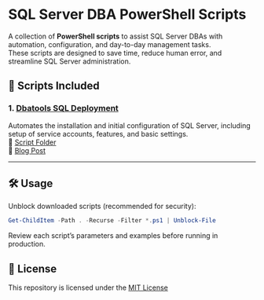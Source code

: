 # SQL Server DBA PowerShell Scripts

A collection of **PowerShell scripts** to assist SQL Server DBAs with automation, configuration, and day-to-day management tasks.  
These scripts are designed to save time, reduce human error, and streamline SQL Server administration.

## 📂 Scripts Included


### 1. [Dbatools SQL Deployment](./Scripts/DBatools%20SQL%20Deployment/)
Automates the installation and initial configuration of SQL Server, including setup of service accounts, features, and basic settings.  
📁 [Script Folder](./Scripts/DBatools%20SQL%20Deployment/)  
📝 [Blog Post](https://straightpathsql.com/archives/2025/09/deploy-sql-server-with-this-one-script-dbatools/)

---
<!--
### 2. [Backup-Databases.ps1](./Backup-Databases)
Performs full, differential, or log backups across all databases on an instance. Includes retention options for cleanup.  
📁 [Script Folder](./Backup-Databases)  
📝 [Blog Post](https://straightpathsql.com/archives/2025/07/sql-server-backup-automation-with-powershell/)

---

### 3. [Check-SQLJobs.ps1](./Check-SQLJobs)
Checks SQL Agent job history for failures and sends alerts/reports. Helps stay on top of failed jobs without digging into SSMS.  
📁 [Script Folder](./Check-SQLJobs)  
📝 [Blog Post](https://straightpathsql.com/archives/2025/06/monitoring-sql-agent-jobs-powershell/)

---

### 4. [Monitor-DiskUsage.ps1](./Monitor-DiskUsage)
Monitors disk space and database file growth to prevent outages caused by unexpected space issues.  
📁 [Script Folder](./Monitor-DiskUsage)  
📝 [Blog Post](https://straightpathsql.com/archives/2025/05/sql-server-disk-monitoring-with-powershell/)

-->


## 🛠 Usage

Unblock downloaded scripts (recommended for security):

``` PowerShell
Get-ChildItem -Path . -Recurse -Filter *.ps1 | Unblock-File
```

Review each script’s parameters and examples before running in production.
 
## 📜 License

This repository is licensed under the [MIT License](https://mit-license.org/)
